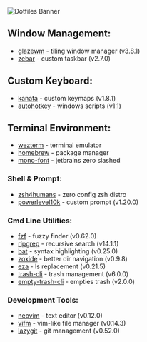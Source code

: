 <img src="https://capsule-render.vercel.app/api?type=waving&height=200&color=0:02569B,100:005078&text=~/dotfiles&fontAlignY=38&fontColor=ffffff&fontSize=60&animation=fadeIn&section=header" alt="Dotfiles Banner" align="center"/>

## Window Management:

- [glazewm](https://github.com/glzr-io/glazewm) - tiling window manager (v3.8.1)
- [zebar](https://github.com/glzr-io/zebar) - custom taskbar (v2.7.0)

## Custom Keyboard:

- [kanata](https://github.com/jtroo/kanata/) - custom keymaps (v1.8.1)
- [autohotkey](https://github.com/AutoHotkey/AutoHotkey) - windows scripts (v1.1)

## Terminal Environment:

- [wezterm](https://github.com/wez/wezterm) - terminal emulator
- [homebrew](https://github.com/Homebrew/brew) - package manager
- [mono-font](https://github.com/sharpjs/JetBrainsMonoSlashed) - jetbrains zero slashed

### Shell & Prompt:

<!-- SHOULD I INCLUDE - NODE, GIT, CZ-COMMITIZEN? -->
<!-- After all those are things that I need to install, think about it -->

- [zsh4humans](https://github.com/romkatv/zsh4humans) - zero config zsh distro
- [powerlevel10k](https://github.com/romkatv/powerlevel10k) - custom prompt (v1.20.0)

### Cmd Line Utilities:

- [fzf](https://github.com/junegunn/fzf) - fuzzy finder (v0.62.0)
- [ripgrep](https://github.com/BurntSushi/ripgrep) - recursive search (v14.1.1)
- [bat](https://github.com/sharkdp/bat) - syntax highlighting (v0.25.0)
- [zoxide](https://github.com/ajeetdsouza/zoxide) - better dir navigation (v0.9.8)
- [eza](https://github.com/eza-community/eza) - ls replacement (v0.21.5)
- [trash-cli](https://github.com/sindresorhus/trash-cli) - trash management (v6.0.0)
- [empty-trash-cli](https://github.com/sindresorhus/empty-trash-cli) - empties trash (v2.0.0)

### Development Tools:

- [neovim](https://github.com/neovim/neovim) - text editor (v0.12.0)
- [vifm](https://github.com/vifm/vifm) - vim-like file manager (v0.14.3)
- [lazygit](https://github.com/jesseduffield/lazygit) - git management (v0.52.0)
